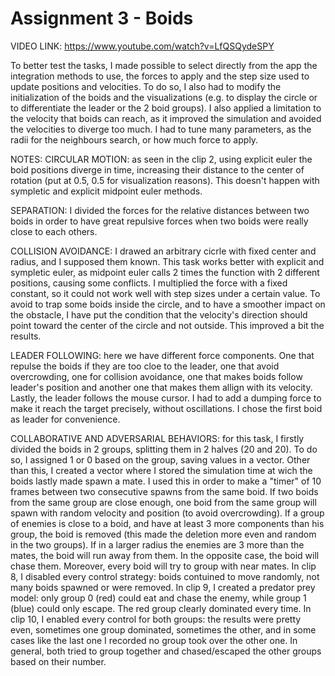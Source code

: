 # Assignment 3 - Boids

VIDEO LINK: https://www.youtube.com/watch?v=LfQSQydeSPY

To better test the tasks, I made possible to select directly from the app the integration methods to use, the forces to apply and the step size used to update positions and velocities. To do so, I also had to modify the initialization of the boids and the visualizations (e.g. to display the circle or to differentiate the leader or the 2 boid groups).
I also applied a limitation to the velocity that boids can reach, as it improved the simulation and avoided the velocities to diverge too much.
I had to tune many parameters, as the radii for the neighbours search, or how much force to apply.

NOTES:
CIRCULAR MOTION: as seen in the clip 2, using explicit euler the boid positions diverge in time, increasing their distance to the center of rotation (put at 0.5, 0.5 for visualization reasons). This doesn't happen with sympletic and explicit midpoint euler methods.

SEPARATION: I divided the forces for the relative distances between two boids in order to have great repulsive forces when two boids were really close to each others.

COLLISION AVOIDANCE: I drawed an arbitrary cicrle with fixed center and radius, and I supposed them known. This task works better with explicit and sympletic euler, as midpoint euler calls 2 times the function with 2 different positions, causing some conflicts. I multiplied the force with a fixed constant, so it could not work well with step sizes under a certain value. To avoid to trap some boids inside the circle, and to have a smoother impact on the obstacle, I have put the condition that the velocity's direction should point toward the center of the circle and not outside. This improved a bit the results.

LEADER FOLLOWING: here we have different force components. One that repulse the boids if they are too cloe to the leader, one that avoid overcrowding, one for collision avoidance, one that makes boids follow leader's position and another one that makes them allign with its velocity. Lastly, the leader follows the mouse cursor. I had to add a dumping force to make it reach the target precisely, without oscillations. I chose the first boid as leader for convenience.

COLLABORATIVE AND ADVERSARIAL BEHAVIORS: for this task, I firstly divided the boids in 2 groups, splitting them in 2 halves (20 and 20). To do so, I assigned 1 or 0 based on the group, saving values in a vector. Other than this, I created a vector where I stored the simulation time at wich the boids lastly made spawn a mate. I used this in order to make a "timer" of 10 frames between two consecutive spawns from the same boid. If two boids from the same group are close enough, one boid from the same group will spawn with random velocity and position (to avoid overcrowding). If a group of enemies is close to a boid, and have at least 3 more components than his group, the boid is removed (this made the deletion more even and random in the two groups). If in a larger radius the enemies are 3 more than the mates, the boid will run away from them. In the opposite case, the boid will chase them. Moreover, every boid will try to group with near mates.
In clip 8, I disabled every control strategy: boids contuined to move randomly, not many boids spawned or were removed.
In clip 9, I created a predator prey model: only group 0 (red) could eat and chase the enemy, while group 1 (blue) could only escape. The red group clearly dominated every time.
In clip 10, I enabled every control for both groups: the results were pretty even, sometimes one group dominated, sometimes the other, and in some cases like the last one I recorded no group took over the other one. In general, both tried to group together and chased/escaped the other groups based on their number.






